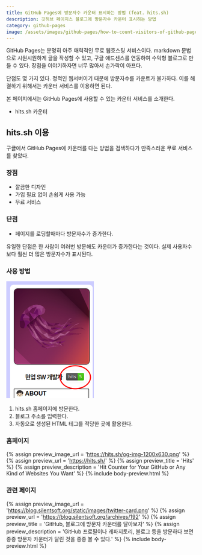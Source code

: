 ```yaml
---
title: GitHub Pages에 방문자수 카운터 표시하는 방법 (feat. hits.sh)
description: 깃허브 페이지스 블로그에 방문자수 카운터 표시하는 방법
category: github-pages
image: /assets/images/github-pages/how-to-count-visitors-of-github-pages.png
---
```


GitHub Pages는 분명히 아주 매력적인 무료 웹호스팅 서비스이다. 
markdown 문법으로 시원시원하게 글을 작성할 수 있고, 
구글 애드센스를 연동하여 수익형 블로그로 만들 수 있다. 
장점을 이야기하자면 너무 많아서 손가락이 아프다. 


단점도 몇 가지 있다. 
정적인 웹서버이기 때문에 방문자수를 카운트가 불가하다. 
이를 해결하기 위해서는 카운터 서비스를 이용하면 된다. 


본 페이지에서는 GitHub Pages에 사용할 수 있는 카운터 서비스를 소개한다. 
- hits.sh 카운터


hits.sh 이용
---

구글에서 GitHub Pages에 카운터를 다는 방법을 검색하다가 만족스러운 무료 서비스를 찾았다. 

### 장점
- 깔끔한 디자인
- 가입 필요 없이 손쉽게 사용 가능
- 무료 서비스

### 단점
- 페이지를 로딩할때마다 방문자수가 증가한다.

유일한 단점은 한 사람이 여러번 방문해도 카운터가 증가한다는 것이다. 
실제 사용자수보다 훨씬 더 많은 방문자수가 표시된다. 

### 사용 방법
![hits.sh 카운터 서비스 이용 방법](/assets/images/github-pages/how-to-count-visitors-of-github-pages.png 'hits.sh 카운터 서비스 이용 방법')

1. hits.sh 홈페이지에 방문한다. 
2. 블로그 주소를 입력한다.
3. 자동으로 생성된 HTML 테그를 적당한 곳에 활용한다. 

### 홈페이지
{% assign preview_image_url = 'https://hits.sh/og-img-1200x630.png' %}
{% assign preview_url = 'https://hits.sh/' %}
{% assign preview_title = 'Hits' %}
{% assign preview_description = 'Hit Counter for Your GitHub or Any Kind of Websites You Want' %}
{% include body-preview.html %}

### 관련 페이지
{% assign preview_image_url = 'https://blog.silentsoft.org/static/images/twitter-card.png' %}
{% assign preview_url = 'https://blog.silentsoft.org/archives/192' %}
{% assign preview_title = 'GitHub, 블로그에 방문자 카운터를 달아보자' %}
{% assign preview_description = 'GitHub 프로필이나 레파지토리, 블로그 등을 방문하다 보면 종종 방문자 카운터가 달린 것을 종종 볼 수 있다.' %}
{% include body-preview.html %}

